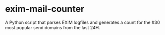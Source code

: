 # exim-mail-counter
A Python script that parses EXIM logfiles and generates a count for the #30 most popular send domains from the last 24H.
